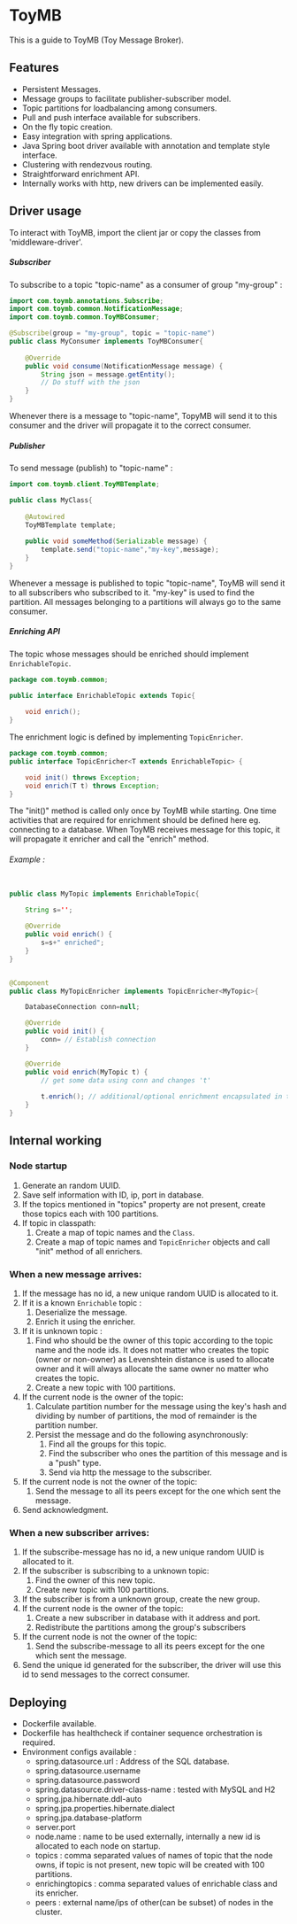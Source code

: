 # ToyMB

This is a guide to ToyMB (Toy Message Broker).

## Features
- Persistent Messages.
- Message groups to facilitate publisher-subscriber model. 
- Topic partitions for loadbalancing among consumers.
- Pull and push interface available for subscribers.
- On the fly topic creation.
- Easy integration with spring applications.
- Java Spring boot driver available with annotation and template style interface.
- Clustering with rendezvous routing.
- Straightforward enrichment API.
- Internally works with http, new drivers can be implemented easily. 

## Driver usage
To interact with ToyMB, import the client jar or copy the classes from 'middleware-driver'.
##### Subscriber
To subscribe to a topic "topic-name" as a consumer of group "my-group" :
```java
import com.toymb.annotations.Subscribe;
import com.toymb.common.NotificationMessage;
import com.toymb.common.ToyMBConsumer;

@Subscribe(group = "my-group", topic = "topic-name")
public class MyConsumer implements ToyMBConsumer{
	
	@Override
	public void consume(NotificationMessage message) {
		String json = message.getEntity();
		// Do stuff with the json	
	}
}
```
Whenever there is a message to "topic-name", TopyMB will send it to this consumer and the driver will propagate it to the correct consumer. 
##### Publisher
To send message (publish) to "topic-name" :
```java
import com.toymb.client.ToyMBTemplate;

public class MyClass{
	
	@Autowired
	ToyMBTemplate template;
	
	public void someMethod(Serializable message) {
		template.send("topic-name","my-key",message);
	}
}
```
Whenever a message is published to topic "topic-name", ToyMB will send it to all subscribers who subscribed to it. "my-key" is used to find the partition. All messages belonging to a partitions will always go to the same consumer.
##### Enriching API 
The topic whose messages should be enriched should implement `EnrichableTopic`.
```java
package com.toymb.common;

public interface EnrichableTopic extends Topic{
	
	void enrich();
}
```
The enrichment logic is defined by implementing `TopicEnricher`.
```java
package com.toymb.common;
public interface TopicEnricher<T extends EnrichableTopic> {

	void init() throws Exception;
	void enrich(T t) throws Exception;
}
```
The "init()" method is called only once by ToyMB while starting. One time activities that are required for enrichment should be defined here eg. connecting to a database.
When ToyMB receives message for this topic, it will propagate it  enricher and call the "enrich" method.
###### Example : 
```java

public class MyTopic implements EnrichableTopic{

	String s='';
	
	@Override
	public void enrich() {
		s=s+" enriched";
	}
}


@Component
public class MyTopicEnricher implements TopicEnricher<MyTopic>{

	DatabaseConnection conn=null;

	@Override
	public void init() {	
		conn= // Establish connection
	}

	@Override
	public void enrich(MyTopic t) {
		// get some data using conn and changes 't'
		
		t.enrich(); // additional/optional enrichment encapsulated in the Topic
	}
}
```

<div style="page-break-after: always;"></div>


## Internal working
### Node startup
1. Generate an random UUID.
2. Save self information with ID, ip, port in database.
3. If the topics mentioned in "topics" property are not present, create those topics each with 100 partitions.
4. If topic in classpath:
	1. Create a map of topic names and the `Class`.
	2. Create a map of topic names and `TopicEnricher` objects and call "init" method of all enrichers.

### When a new message arrives:
1. If the message has no id, a new unique random UUID is allocated to it.
2. If it is a known `Enrichable` topic :
	1. Deserialize the message.
	2. Enrich it using the enricher.
3. If it is unknown topic :
	1. Find who should be the owner of this topic according to the topic name and the node ids. It does not matter who creates the topic (owner or non-owner) as Levenshtein distance is used to allocate owner and it will always allocate the same owner no matter who creates the topic.
	2. Create a new topic with 100 partitions.
4. If the current node is the owner of the topic:
	1. Calculate partition number for the message using the key's hash and dividing by number of partitions, the mod of remainder is the partition number.
	2. Persist the message and do the following asynchronously:
		1. Find all the groups for this topic.
		2. Find the subscriber who ones the partition of this message and is a "push" type.
		3. Send via http the message to the subscriber.
5. If the current node is not the owner of the topic:
	1. Send the message to all its peers except for the one which sent the message.
6. Send acknowledgment.

<div style="page-break-after: always;"></div>


### When a new subscriber arrives:
1. If the subscribe-message has no id, a new unique random UUID is allocated to it.
2. If the subscriber is subscribing to a unknown topic:
	1. Find the owner of this new topic.
	2. Create new topic with 100 partitions.
3. If the subscriber is from a unknown group, create the new group.
4. If the current node is the owner of the topic:
	1. Create a new subscriber in database with it address and port.
	2. Redistribute the partitions among the group's subscribers 
5. If the current node is not the owner of the topic:
	1. Send the subscribe-message to all its peers except for the one which sent the message.
6. Send the unique id generated for the subscriber, the driver will use this id to send messages to the correct consumer.

	
## Deploying 
- Dockerfile available.
- Dockerfile has healthcheck if container sequence orchestration is required.
- Environment configs available :
	- spring.datasource.url : Address of the SQL database.
	- spring.datasource.username
	- spring.datasource.password
	- spring.datasource.driver-class-name : tested with MySQL and H2
	- spring.jpa.hibernate.ddl-auto 
	- spring.jpa.properties.hibernate.dialect
	- spring.jpa.database-platform
	- server.port
	- node.name : name to be used externally, internally a new id is allocated to each node on startup.
	- topics : comma separated values of names of topic that the node owns, if topic is not present, new topic will be created with 100 partitions.
	- enrichingtopics : comma separated values of enrichable class and its enricher.
	- peers : external name/ips of other(can be subset) of nodes in the cluster.
	

